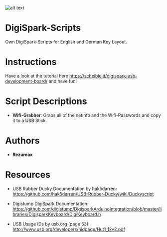 ![alt text](https://cdn.instructables.com/FKP/MAA2/HH2VJNW1/FKPMAA2HH2VJNW1.MEDIUM.jpg "The DigiSpark")

# DigiSpark-Scripts
Own DigiSpark-Scripts for English and German Key Layout.

# Instructions
Have a look at the tutorial here https://scheible.it/digispark-usb-development-board/ and have fun!

# Script Descriptions

- **Wifi-Grabber**: Grabs all of the netinfo and the Wifi-Passwords and copy it to a USB Stick.


# Authors

- **Rezureax**


# Resources

- USB Rubber Ducky Documentation by hak5darren: https://github.com/hak5darren/USB-Rubber-Ducky/wiki/Duckyscript

- Digistump DigiSpark Documentation: https://github.com/digistump/DigisparkArduinoIntegration/blob/master/libraries/DigisparkKeyboard/DigiKeyboard.h

- USB Usage IDs by usb.org (page 53): http://www.usb.org/developers/hidpage/Hut1_12v2.pdf
